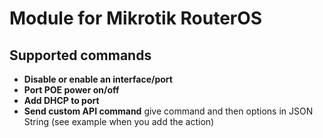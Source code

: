 # Module for Mikrotik RouterOS

## Supported commands

* **Disable or enable an interface/port**
* **Port POE power on/off**
* **Add DHCP to port**
* **Send custom API command** give command and then options in JSON String (see example when you add the action)
